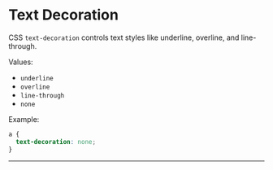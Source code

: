 # Text Decoration

CSS `text-decoration` controls text styles like underline, overline, and line-through.

Values:

- `underline`
- `overline`
- `line-through`
- `none`

Example:

```css
a {
  text-decoration: none;
}
```

---
